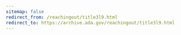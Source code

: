 ```yaml
---
sitemap: false 
redirect_from: /reachingout/title3l9.html 
redirect_to: https://archive.ada.gov/reachingout/title3l9.html 
---
```

